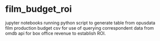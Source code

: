 # film_budget_roi

jupyter notebooks running python script to generate table from opusdata film production budget csv for use of querying correspondent data from omdb api for box office revenue to establish ROI. 
